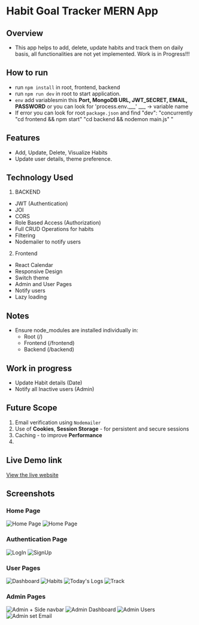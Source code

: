 

# Habit Goal Tracker MERN App

## Overview

- This app helps to add, delete, update habits and track them on daily basis, all functionalities are not yet implemented. Work is in Progress!!!

## How to run

- run `npm install` in root, frontend, backend
- run `npm run dev` in root to start application.
- `env` add variablesmin this **Port, MongoDB URL, JWT_SECRET, EMAIL, PASSWORD** or you can look for 'process.env.___' ___ -> variable name
- If error you can look for root `package.json` and find "dev": "concurrently \"cd frontend && npm start\" \"cd backend && nodemon main.js\" "

## Features

- Add, Update, Delete, Visualize Habits
- Update user details, theme preference.

## Technology Used

1. BACKEND 
- JWT (Authentication)
- JOI
- CORS
- Role Based Access (Authorization)
- Full CRUD Operations for habits
- Filtering
- Nodemailer to notify users


2. Frontend
- React Calendar
- Responsive Design
- Switch theme
- Admin and User Pages
- Notify users
- Lazy loading

## Notes

- Ensure node_modules are installed individually in:
    - Root (/)
    - Frontend (/frontend)
    - Backend (/backend)

## Work in progress

- Update Habit details (Date)
- Notify all Inactive users (Admin)

## Future Scope

1. Email verification using `Nodemailer`
2. Use of **Cookies**, **Session Storage** - for persistent and secure sessions
3. Caching - to improve **Performance**
4. 

## Live Demo link

[View the live website](https://habitgoaltracker-1.onrender.com)

## Screenshots

### Home Page

![Home Page](screenshots/home1.png)
![Home Page](screenshots/home2.png)

### Authentication Page

![LogIn](screenshots/auth.png)
![SignUp](screenshots/auth2.png)


### User Pages

![Dashboard](screenshots/dashboard.png)
![Habits](screenshots/habits.png)
![Today's Logs](screenshots/todayLog.png)
![Track](screenshots/track.png)


### Admin Pages

![Admin + Side navbar](screenshots/admin.png)
![Admin Dashboard](screenshots/admin_dashboard.png)
![Admin Users](screenshots/adminUsers.png)
![Admin set Email](screenshots/adminEmail.png)

